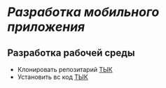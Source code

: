 # ___Разработка мобильного приложения___
## Разработка рабочей среды
-  Клонировать репозитарий [ТЫК](https://github.com/saBziRRa/Tetris_Korzhavin_true)
- Установить вс код [ТЫК](https://vscodium.com/)  
